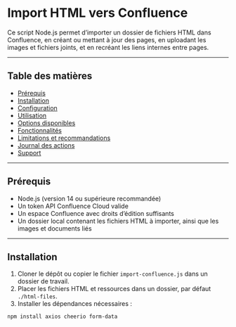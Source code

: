 # Import HTML vers Confluence

Ce script Node.js permet d’importer un dossier de fichiers HTML dans Confluence, en créant ou mettant à jour des pages, en uploadant les images et fichiers joints, et en recréant les liens internes entre pages.

---

## Table des matières

- [Prérequis](#prérequis)  
- [Installation](#installation)  
- [Configuration](#configuration)  
- [Utilisation](#utilisation)  
- [Options disponibles](#options-disponibles)  
- [Fonctionnalités](#fonctionnalités)  
- [Limitations et recommandations](#limitations-et-recommandations)  
- [Journal des actions](#journal-des-actions)  
- [Support](#support)  

---

## Prérequis

- Node.js (version 14 ou supérieure recommandée)  
- Un token API Confluence Cloud valide  
- Un espace Confluence avec droits d’édition suffisants  
- Un dossier local contenant les fichiers HTML à importer, ainsi que les images et documents liés  

---

## Installation

1. Cloner le dépôt ou copier le fichier `import-confluence.js` dans un dossier de travail.  
2. Placer les fichiers HTML et ressources dans un dossier, par défaut `./html-files`.  
3. Installer les dépendances nécessaires :

```bash
npm install axios cheerio form-data
```
